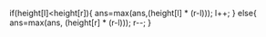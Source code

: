 if(height[l]<height[r]){
ans=max(ans,(height[l] * (r-l)));
l++;
}
else{
ans=max(ans, (height[r] * (r-l)));
r--;
}